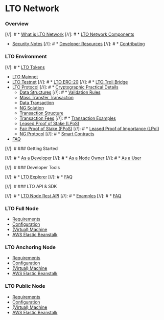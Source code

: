 # LTO Network

### Overview

[//]: # * [What is LTO Network](overview/what_is_lto_network.md)
 [//]: # * [LTO Network Components](overview/lto_network_components.md)
* [Security Notes](overview/security_notes.md)
[//]: # * [Developer Resources](overview/developer_resources.md)
[//]: # * [Contributing](overview/contributing.md)

### LTO Environment

[//]: # * [LTO Tokens](lto_environment/lto_tokens.md)
* [LTO Mainnet](lto_environment/lto_mainnet.md)
* [LTO Testnet](lto_environment/lto_testnet.md)
[//]: # * [LTO ERC-20](lto_environment/lto_erc-20.md)
[//]: # * [LTO Troll Bridge](lto_environment/lto_troll_bridge.md)
* [LTO Protocol](lto_environment/lto_protocol.md)
[//]: #   * [Cryptographic Practical Details](lto_environment/lto_protocol/cryptographic_practical_details.md)
  * [Data Structures](lto_environment/lto_protocol/data_structures.md)
[//]: #   * [Validation Rules](lto_environment/lto_protocol/validation_rules.md)
  * [Mass Transfer Transaction](lto_environment/lto_protocol/mass_transfer_transaction.md)
  * [Data Transaction](lto_environment/lto_protocol/data_transaction.md)
  * [NG Solution](lto_environment/lto_protocol/ng_solution.md)
  * [Transaction Structure](lto_environment/lto_protocol/transaction_structure.md)
  * [Transaction Fees](lto_environment/lto_protocol/transaction_fees.md)
[//]: #   * [Transaction Examples](lto_environment/lto_protocol/tranaction_examples.md)
  * [Leased Proof of Stake \(LPoS\)](lto_environment/lto_protocol/leased_proof_of_stake_\(lpos\).md)
  * [Fair Proof of Stake \(FPoS\)](lto_environment/lto_protocol/fair_proof_of_stake_\(fpos\).md)
[//]: #   * [Leased Proof of Importance \(LPoI\)](lto_environment/lto_protocol/leased_proof_of_importance_\(LPoI\).md)
  * [NG Protocol](lto_environment/lto_protocol/ng_protocol.md)
[//]: #   * [Smart Contracts](lto_environment/lto_protocol/smart_contracts.md)
* [FAQ](lto_environment/faq.md)

[//]: # ### Getting Started

[//]: # * [As a Developer](getting_started/as_a_developer.md)
[//]: # * [As a Node Owner](getting_started/as_a_node_owner.md)
[//]: # * [As a User](getting_started/as_a_user.md)

[//]: # ### Developer Tools

[//]: # * [LTO Explorer](developer_tools/lto_explorer.md)
[//]: # * [FAQ](developer_tools/faq.md)

[//]: # ### LTO API & SDK

[//]: # * [LTO Node Rest API](lto_api_sdk/lto_node_rest_api.md)
[//]: # * [Examples](lto_api_sdk/examples.md)
[//]: # * [FAQ](lto_api_sdk/faq.md)

### LTO Full Node

* [Requirements](lto_full_node/requirements.md)
* [Configuration](lto_full_node/configuration.md)
* [(Virtual) Machine](lto_full_node/virtual_machine.md)
* [AWS Elastic Beanstalk](lto_full_node/aws_elastic_beanstalk.md)

### LTO Anchoring Node

* [Requirements](lto_anchoring_node/requirements.md)
* [Configuration](lto_anchoring_node/configuration.md)
* [(Virtual) Machine](lto_anchoring_node/virtual_machine.md)
* [AWS Elastic Beanstalk](lto_anchoring_node/aws_elastic_beanstalk.md)

### LTO Public Node

* [Requirements](lto_public_node/requirements.md)
* [Configuration](lto_public_node/configuration.md)
* [(Virtual) Machine](lto_public_node/virtual_machine.md)
* [AWS Elastic Beanstalk](lto_public_node/aws_elastic_beanstalk.md)
